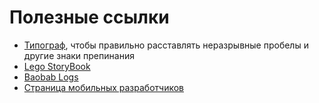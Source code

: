 # Полезные ссылки

* [Типограф](https://www.artlebedev.ru/typograf/), чтобы правильно расставлять неразрывные пробелы и другие знаки препинания
* [Lego StoryBook](https://lego.yandex-team.ru/lego-components/components/message-box/examples) 
* [Baobab Logs](https://stat.yandex-team.ru/Maps_Plus_Beta/YDO/Baobab/CTR_report?scale=d&ui=app_workers&browser=total&testid=total&max_distance=1&_incl_fields=uids_with_shows&date_min=2022-02-02+00%3A00%3A00&date_max=2022-02-07+23%3A59%3A59)
* [Страница мобильных разработчиков](https://wiki.yandex-team.ru/ydo/mobile/)
